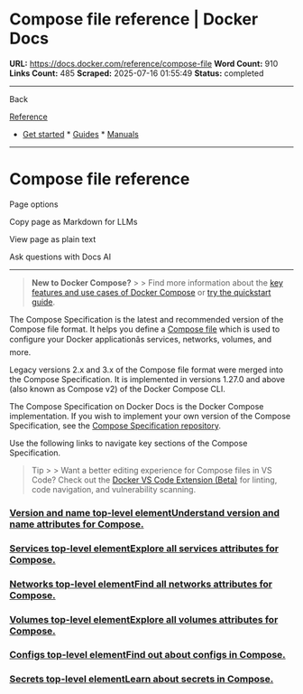 # Compose file reference | Docker Docs

**URL:** https://docs.docker.com/reference/compose-file
**Word Count:** 910
**Links Count:** 485
**Scraped:** 2025-07-16 01:55:49
**Status:** completed

---

Back

[Reference](https://docs.docker.com/reference/)

  * [Get started](https://docs.docker.com/get-started/)   * [Guides](https://docs.docker.com/guides/)   * [Manuals](https://docs.docker.com/manuals/)

* * *

# Compose file reference

Page options

Copy page as Markdown for LLMs

View page as plain text

Ask questions with Docs AI

* * *

> **New to Docker Compose?** >  > Find more information about the [key features and use cases of Docker Compose](https://docs.docker.com/compose/intro/features-uses/) or [try the quickstart guide](https://docs.docker.com/compose/gettingstarted/).

The Compose Specification is the latest and recommended version of the Compose file format. It helps you define a [Compose file](https://docs.docker.com/compose/intro/compose-application-model/) which is used to configure your Docker applicationâs services, networks, volumes, and more.

Legacy versions 2.x and 3.x of the Compose file format were merged into the Compose Specification. It is implemented in versions 1.27.0 and above \(also known as Compose v2\) of the Docker Compose CLI.

The Compose Specification on Docker Docs is the Docker Compose implementation. If you wish to implement your own version of the Compose Specification, see the [Compose Specification repository](https://github.com/compose-spec/compose-spec).

Use the following links to navigate key sections of the Compose Specification.

> Tip >  > Want a better editing experience for Compose files in VS Code? Check out the [Docker VS Code Extension \(Beta\)](https://marketplace.visualstudio.com/items?itemName=docker.docker) for linting, code navigation, and vulnerability scanning.

### [Version and name top-level elementUnderstand version and name attributes for Compose.](https://docs.docker.com/reference/compose-file/version-and-name/)

### [Services top-level elementExplore all services attributes for Compose.](https://docs.docker.com/reference/compose-file/services/)

### [Networks top-level elementFind all networks attributes for Compose.](https://docs.docker.com/reference/compose-file/networks/)

### [Volumes top-level elementExplore all volumes attributes for Compose.](https://docs.docker.com/reference/compose-file/volumes/)

### [Configs top-level elementFind out about configs in Compose.](https://docs.docker.com/reference/compose-file/configs/)

### [Secrets top-level elementLearn about secrets in Compose.](https://docs.docker.com/reference/compose-file/secrets/)